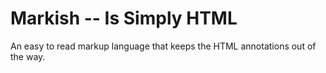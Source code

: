 #  Markish -- Is Simply HTML

An easy to read markup language that keeps the HTML annotations out of the way.

